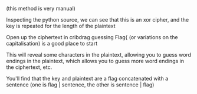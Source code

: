 (this method is very manual)

Inspecting the python source, we can see that this is an xor cipher, and the key is repeated for the length of the plaintext

Open up the ciphertext in cribdrag
guessing Flag{ (or variations on the capitalisation) is a good place to start

This will reveal some characters in the plaintext, allowing you to guess word endings in the plaintext, which allows you to guess more word endings in the ciphertext, etc.

You'll find that the key and plaintext are a flag concatenated with a sentence (one is flag | sentence, the other is sentence | flag)
